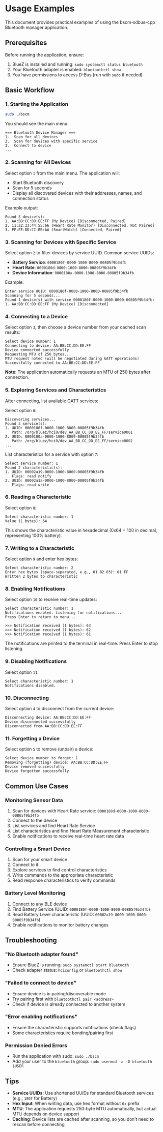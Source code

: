 # Usage Examples

This document provides practical examples of using the bscm-sdbus-cpp Bluetooth manager application.

## Prerequisites

Before running the application, ensure:
1. BlueZ is installed and running: `sudo systemctl status bluetooth`
2. Your Bluetooth adapter is enabled: `bluetoothctl show`
3. You have permissions to access D-Bus (run with `sudo` if needed)

## Basic Workflow

### 1. Starting the Application

```bash
sudo ./bscm
```

You should see the main menu:
```
=== Bluetooth Device Manager ===
1.  Scan for all devices
2.  Scan for devices with specific service
3.  Connect to device
...
```

### 2. Scanning for All Devices

Select option `1` from the main menu. The application will:
- Start Bluetooth discovery
- Scan for 5 seconds
- Display all discovered devices with their addresses, names, and connection status

Example output:
```
Found 3 device(s):
1. AA:BB:CC:DD:EE:FF (My Device) [Disconnected, Paired]
2. 11:22:33:44:55:66 (Heart Rate Monitor) [Disconnected, Not Paired]
3. FF:EE:DD:CC:BB:AA (SmartWatch) [Connected, Paired]
```

### 3. Scanning for Devices with Specific Service

Select option `2` to filter devices by service UUID. Common service UUIDs:

- **Battery Service**: `0000180f-0000-1000-8000-00805f9b34fb`
- **Heart Rate**: `0000180d-0000-1000-8000-00805f9b34fb`
- **Device Information**: `0000180a-0000-1000-8000-00805f9b34fb`

Example:
```
Enter service UUID: 0000180f-0000-1000-8000-00805f9b34fb
Scanning for 5 seconds...
Found 1 device(s) with service 0000180f-0000-1000-8000-00805f9b34fb:
1. AA:BB:CC:DD:EE:FF (My Device) [Disconnected]
```

### 4. Connecting to a Device

Select option `3`, then choose a device number from your cached scan results:

```
Select device number: 1
Connecting to device: AA:BB:CC:DD:EE:FF
Device connected successfully
Requesting MTU of 250 bytes...
MTU request noted (will be negotiated during GATT operations)
Successfully connected to AA:BB:CC:DD:EE:FF
```

**Note**: The application automatically requests an MTU of 250 bytes after connection.

### 5. Exploring Services and Characteristics

After connecting, list available GATT services:

Select option `6`:
```
Discovering services...
Found 3 service(s):
1. UUID: 0000180f-0000-1000-8000-00805f9b34fb
   Path: /org/bluez/hci0/dev_AA_BB_CC_DD_EE_FF/service0001
2. UUID: 0000180a-0000-1000-8000-00805f9b34fb
   Path: /org/bluez/hci0/dev_AA_BB_CC_DD_EE_FF/service0002
...
```

List characteristics for a service with option `7`:
```
Select service number: 1
Found 2 characteristic(s):
1. UUID: 00002a19-0000-1000-8000-00805f9b34fb
   Flags: read notify
2. UUID: 00002a1a-0000-1000-8000-00805f9b34fb
   Flags: read write
```

### 6. Reading a Characteristic

Select option `8`:
```
Select characteristic number: 1
Value (1 bytes): 64
```

This shows the characteristic value in hexadecimal (0x64 = 100 in decimal, representing 100% battery).

### 7. Writing to a Characteristic

Select option `9` and enter hex bytes:
```
Select characteristic number: 2
Enter hex bytes (space-separated, e.g., 01 02 03): 01 FF
Written 2 bytes to characteristic
```

### 8. Enabling Notifications

Select option `10` to receive real-time updates:
```
Select characteristic number: 1
Notifications enabled. Listening for notifications...
Press Enter to return to menu...

>>> Notification received (1 bytes): 63
>>> Notification received (1 bytes): 62
>>> Notification received (1 bytes): 61
```

The notifications are printed to the terminal in real-time. Press Enter to stop listening.

### 9. Disabling Notifications

Select option `11`:
```
Select characteristic number: 1
Notifications disabled.
```

### 10. Disconnecting

Select option `4` to disconnect from the current device:
```
Disconnecting device: AA:BB:CC:DD:EE:FF
Device disconnected successfully
Disconnected from AA:BB:CC:DD:EE:FF
```

### 11. Forgetting a Device

Select option `5` to remove (unpair) a device:
```
Select device number to forget: 1
Removing (forgetting) device: AA:BB:CC:DD:EE:FF
Device removed successfully
Device forgotten successfully.
```

## Common Use Cases

### Monitoring Sensor Data

1. Scan for devices with Heart Rate service: `0000180d-0000-1000-8000-00805f9b34fb`
2. Connect to the device
3. List services and find Heart Rate Service
4. List characteristics and find Heart Rate Measurement characteristic
5. Enable notifications to receive real-time heart rate data

### Controlling a Smart Device

1. Scan for your smart device
2. Connect to it
3. Explore services to find control characteristics
4. Write commands to the appropriate characteristic
5. Read response characteristics to verify commands

### Battery Level Monitoring

1. Connect to any BLE device
2. Find Battery Service (UUID: `0000180f-0000-1000-8000-00805f9b34fb`)
3. Read Battery Level characteristic (UUID: `00002a19-0000-1000-8000-00805f9b34fb`)
4. Enable notifications to monitor battery changes

## Troubleshooting

### "No Bluetooth adapter found"

- Ensure BlueZ is running: `sudo systemctl start bluetooth`
- Check adapter status: `hciconfig` or `bluetoothctl show`

### "Failed to connect to device"

- Ensure device is in pairing/discoverable mode
- Try pairing first with `bluetoothctl pair <address>`
- Check if device is already connected to another system

### "Error enabling notifications"

- Ensure the characteristic supports notifications (check flags)
- Some characteristics require bonding/pairing first

### Permission Denied Errors

- Run the application with sudo: `sudo ./bscm`
- Add your user to the `bluetooth` group: `sudo usermod -a -G bluetooth $USER`

## Tips

- **Service UUIDs**: Use shortened UUIDs for standard Bluetooth services (e.g., `180f` for Battery)
- **Hex Input**: When writing data, use hex format without `0x` prefix
- **MTU**: The application requests 250-byte MTU automatically, but actual MTU depends on device support
- **Caching**: Device lists are cached after scanning, so you don't need to rescan before connecting
